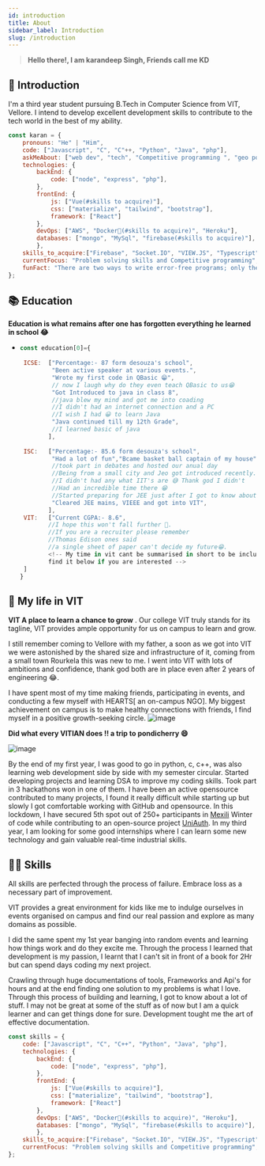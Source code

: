 ```yaml
---
id: introduction
title: About
sidebar_label: Introduction
slug: /introduction
---
```


> **Hello there!, I am karandeep Singh, Friends call me KD**


## 👋 Introduction

I'm a third year student pursuing B.Tech in Computer Science from VIT, Vellore. I intend to develop excellent development skills to contribute to the tech world in the best of my ability.

```js
const karan = {
    pronouns: "He" | "Him",
    code: ["Javascript", "C", "C"++, "Python", "Java", "php"],
    askMeAbout: ["web dev", "tech", "Competitive programming ", "geo politics"],
    technologies: {
        backEnd: {
            code: ["node", "express", "php"],
        },
        frontEnd: {
            js: ["Vue(#skills to acquire)"],
            css: ["materialize", "tailwind", "bootstrap"],
            framework: ["React"]
        },
        devOps: ["AWS", "Docker🐳(#skills to acquire)", "Heroku"],
        databases: ["mongo", "MySql", "firebase(#skills to acquire)"],
        },
    skills_to_acquire:["Firebase", "Socket.IO", "VIEW.JS", "Typescript", "Next.js"],
    currentFocus: "Problem solving skills and Competitive programming",
    funFact: "There are two ways to write error-free programs; only the third one works"
};
```

## 📚 Education 


**Education is what remains after one has forgotten  everything he learned in school 😂**

- ```js
  const education[0]={
 
   ICSE:  ["Percentage:- 87 form desouza's school",
           "Been active speaker at various events.",
           "Wrote my first code in QBasic 😁",
           // now I laugh why do they even teach QBasic to us😁
           "Got Introduced to java in class 8",
           //java blew my mind and got me into coading
           //I didn't had an internet connection and a PC 
           //I wish I had 😀 to learn Java
           "Java continued till my 12th Grade",
           //I learned basic of java
          ],
 
   ISC:   ["Percentage:- 85.6 form desouza's school",
           "Had a lot of fun","Bcame basket ball captain of my house",
           //took part in debates and hosted our anual day 
           //Being from a small city and Jeo got introduced recently.
           //I didn't had any what IIT's are 😅 Thank god I didn't
           //Had an incredible time there 😁
           //Started preparing for JEE just after I got to know about what it is😁
           "Cleared JEE mains, VIEEE and got into VIT",
          ],
   VIT:   ["Current CGPA:- 8.6",
          //I hope this won't fall further 🤞.
          //If you are a recruiter please remember 
          //Thomas Edison ones said
          //a single sheet of paper can't decide my future😁.
          <!-- My time in vit cant be summarised in short to be included here please 
          find it below if you are interested -->
   ]
  }
  ```

## 🧬 My life in VIT 

**VIT A place to learn a chance to grow** . Our college VIT truly stands for its tagline, VIT provides ample opportunity for us on campus to learn and grow.

I still remember coming to Vellore with my father, a soon as we got into VIT we were astonished by the shared size and infrastructure of it, coming from a small town Rourkela this was new to me. I went into VIT with lots of ambitions and confidence, thank god both are in place even after 2 years of engineering 😂.

I have spent most of my time making friends, participating in events, and conducting a few myself with HEARTS[ an on-campus NGO]. My biggest achievement on campus is to make healthy connections with friends, I find myself in a positive growth-seeking circle. 
![image](https://i.imgur.com/hFtBXhs.png)

**Did what every VITIAN does !! a trip to pondicherry 😄**

![image](https://i.imgur.com/meZawBa.png)

By the end of my first year, I was good to go in python, c, c++, was also learning web development side by side with my semester circular. Started developing projects and learning DSA to improve my coding skills. Took part in 3 hackathons won in one of them. I have been an active opensource contributed to many projects, I found it really difficult while starting up but slowly I got comfortable working with GitHub and opensource. In this lockdown, I have secured 5th spot out of 250+ participants in [Mexili](https://mexili.org/) Winter of code while contributing to an open-source project [UniAuth](https://uniauth.co/). In my third year, I am looking for some good internships where I can learn some new technology and gain valuable real-time industrial skills.
  

## 🤹‍♀️ Skills 

  All skills are perfected through the process of failure. Embrace loss as a necessary part of improvement.

  VIT provides a great environment for kids like me to indulge ourselves in events organised on campus and find our real passion and explore as many domains as possible.

  I did the same spent my 1st year banging into random events and learning how things work and do they excite me. Through the process I learned that development is my passion, I learnt that I can't sit in front of a book for 2Hr but can spend days coding my next project.

  Crawling through huge documentations of tools, Frameworks and Api's for hours and at the end finding one solution to my problems is what I love. Through this process of building and learning, I got to know about a lot of stuff. I may not be great at some of the stuff as of now but I am a quick learner and can get things done for sure. Development tought me the art of effective documentation.


```js
const skills = {
    code: ["Javascript", "C", "C++", "Python", "Java", "php"],
    technologies: {
        backEnd: {
            code: ["node", "express", "php"],
        },
        frontEnd: {
            js: ["Vue(#skills to acquire)"],
            css: ["materialize", "tailwind", "bootstrap"],
            framework: ["React"]
        },
        devOps: ["AWS", "Docker🐳(#skills to acquire)", "Heroku"],
        databases: ["mongo", "MySql", "firebase(#skills to acquire)"],
        },
    skills_to_acquire:["Firebase", "Socket.IO", "VIEW.JS", "Typescript", "Next.js"],
    currentFocus: "Problem solving skills and Competitive programming",
};
```
<!-- 
## Projects 📁

Right from the first year of my college I started developing projects. -->

<!-- ## WorkExperience 👷‍♂️ -->